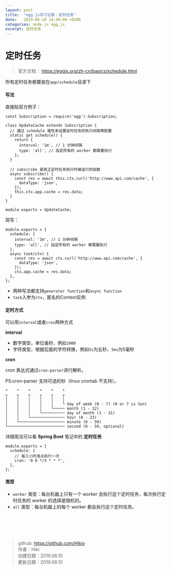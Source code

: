 ```yaml
---
layout: post
title:  "egg.js学习记录：定时任务"
date:   2019-06-10 14:49:00 +0200
categories: node.js egg.js
excerpt: 定时任务
---
```


# 定时任务
> 官方文档：
https://eggjs.org/zh-cn/basics/schedule.html

所有定时任务都要放在`app/schedule`目录下

#### 写法
直接贴官方例子：
```
const Subscription = require('egg').Subscription;

class UpdateCache extends Subscription {
  // 通过 schedule 属性来设置定时任务的执行间隔等配置
  static get schedule() {
    return {
      interval: '1m', // 1 分钟间隔
      type: 'all', // 指定所有的 worker 都需要执行
    };
  }

  // subscribe 是真正定时任务执行时被运行的函数
  async subscribe() {
    const res = await this.ctx.curl('http://www.api.com/cache', {
      dataType: 'json',
    });
    this.ctx.app.cache = res.data;
  }
}

module.exports = UpdateCache;
```
简写：
```
module.exports = {
  schedule: {
    interval: '1m', // 1 分钟间隔
    type: 'all', // 指定所有的 worker 都需要执行
  },
  async task(ctx) {
    const res = await ctx.curl('http://www.api.com/cache', {
      dataType: 'json',
    });
    ctx.app.cache = res.data;
  },
};
```
- 两种写法都支持`generator function`和`async function`
- `task`入参为`ctx`，匿名的Context实例

#### 定时方式
可以用`interval`或者`cron`两种方式

**interval**

- 数字类型，单位毫秒，例如`1000`
- 字符类型，根据后面的字符转换，例如`5s`为五秒，`5ms`为5毫秒

**cron**

cron 表达式通过`cron-parser`进行解析。

PS:cron-parser 支持可选的秒（linux crontab 不支持）。
```
*    *    *    *    *    *
┬    ┬    ┬    ┬    ┬    ┬
│    │    │    │    │    |
│    │    │    │    │    └ day of week (0 - 7) (0 or 7 is Sun)
│    │    │    │    └───── month (1 - 12)
│    │    │    └────────── day of month (1 - 31)
│    │    └─────────────── hour (0 - 23)
│    └──────────────────── minute (0 - 59)
└───────────────────────── second (0 - 59, optional)
```
详细用法可以看 **Spring Boot** 笔记中的 **定时任务**
```
module.exports = {
  schedule: {
    // 每三小时准点执行一次
    cron: '0 0 */3 * * *',
  },
};
```

#### 类型
- `worker` 类型：每台机器上只有一个 worker 会执行这个定时任务，每次执行定时任务的 worker 的选择是随机的。
- `all` 类型：每台机器上的每个 worker 都会执行这个定时任务。



<br /><br /><br /><br />
> github: https://github.com/Hikiy  
> 作者：Hiki  
> 创建日期：2019.06.10  
> 更新日期：2019.06.10
